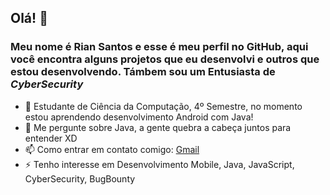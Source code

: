 ## Olá! 👋

### Meu nome é **Rian Santos** e esse é meu perfil no GitHub, aqui você encontra alguns projetos que eu desenvolvi e outros que estou desenvolvendo. Támbem sou um Entusiasta de *CyberSecurity*



- 🌱 Estudante de Ciência da Computação, 4º Semestre, no momento estou aprendendo desenvolvimento Android com Java!
- 💬 Me pergunte sobre Java, a gente quebra a cabeça juntos para entender XD
- 📫 Como entrar em contato comigo: [Gmail](mailto:riansantosc02@outlook.com)
- ⚡ Tenho interesse em Desenvolvimento Mobile, Java, JavaScript, CyberSecurity, BugBounty

